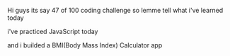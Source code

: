 Hi guys its say 47 of 100 coding challenge so lemme tell what i've learned today

i've practiced JavaScript today

and i builded a BMI(Body Mass Index) Calculator app

